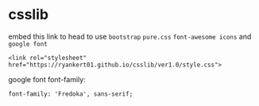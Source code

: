 # csslib

embed this link to head to use ```bootstrap``` ```pure.css``` ```font-awesome icons``` and ```google font```
```
<link rel="stylesheet" href="https://ryankert01.github.io/csslib/ver1.0/style.css">
```
google font font-family:
```
font-family: 'Fredoka', sans-serif;
```
